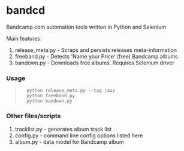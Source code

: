 # bandcd
Bandcamp.com automation tools written in Python and Selenium

Main features:

1. release_meta.py - Scraps and persists releases meta-information  
2. freeband.py - Detects 'Name your Price' (free) Bandcamp albums
3. bandown.py - Downloads free albums. Requires Selenium driver

### Usage
>       python release_meta.py --tag jazz
>       python freeband.py
>       python bandown.py

### Other files/scripts

1. tracklist.py - generates album track list
2. config.py - command line config options listed here
2. album.py - data model for Bandcamp album
